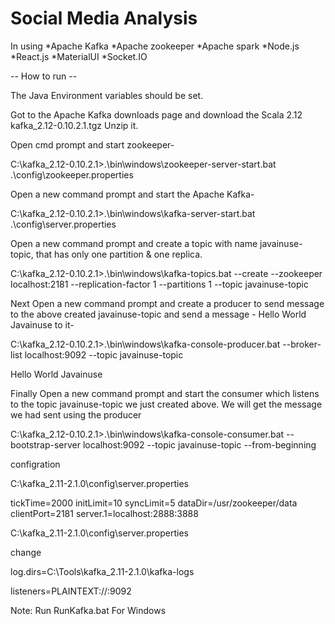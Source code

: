 # Social Media Analysis 

In using
*Apache Kafka
  *Apache zookeeper
*Apache spark
*Node.js
*React.js
*MaterialUI
*Socket.IO

-- How to run --

The Java Environment variables should be set.

Got to the Apache Kafka downloads page and download the Scala 2.12 kafka_2.12-0.10.2.1.tgz
Unzip it.

Open cmd prompt and start zookeeper-

C:\kafka_2.12-0.10.2.1>.\bin\windows\zookeeper-server-start.bat .\config\zookeeper.properties



Open a new command prompt and start the Apache Kafka-

C:\kafka_2.12-0.10.2.1>.\bin\windows\kafka-server-start.bat .\config\server.properties



Open a new command prompt and create a topic with name javainuse-topic, that has only one partition & one replica.

C:\kafka_2.12-0.10.2.1>.\bin\windows\kafka-topics.bat --create --zookeeper localhost:2181 --replication-factor 1 --partitions 1 --topic javainuse-topic




Next Open a new command prompt and create a producer to send message to the above created javainuse-topic and send a message - Hello World Javainuse to it-

C:\kafka_2.12-0.10.2.1>.\bin\windows\kafka-console-producer.bat --broker-list localhost:9092 --topic javainuse-topic

Hello World Javainuse



Finally Open a new command prompt and start the consumer which listens to the topic javainuse-topic we just created above. We will get the message we had sent using the producer

C:\kafka_2.12-0.10.2.1>.\bin\windows\kafka-console-consumer.bat --bootstrap-server localhost:9092 --topic javainuse-topic --from-beginning

configration 

C:\kafka_2.11-2.1.0\config\server.properties

tickTime=2000
initLimit=10
syncLimit=5
dataDir=/usr/zookeeper/data
clientPort=2181
server.1=localhost:2888:3888


C:\kafka_2.11-2.1.0\config\server.properties

change

log.dirs=C:\\Tools\\kafka_2.11-2.1.0\\kafka-logs

listeners=PLAINTEXT://:9092


Note: Run RunKafka.bat For Windows
